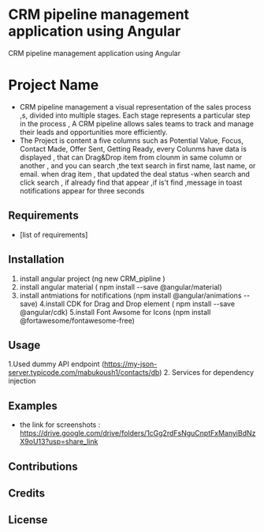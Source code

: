 # CRM pipeline management application using Angular
 CRM pipeline management application using Angular
 
 
 
 # Project Name
- CRM pipeline management a visual representation of the sales process ,s, divided into multiple
stages. Each stage represents a particular step in the process , A CRM pipeline allows sales teams to
track and manage their leads and opportunities more efficiently.
- The Project is content a five columns such as Potential Value, Focus, Contact Made, Offer Sent, Getting Ready,
every Colunms have data is displayed , that can Drag&Drop item from clounm in same column or another ,
and you can search ,the text search in first name, last name, or email. 
when drag item , that updated the deal status
-when search and click search , if already find that appear ,if is't find ,message in toast notifications appear for three seconds

## Requirements

- [list of requirements]

## Installation

1. install angular project (ng new CRM_pipline )
2. install angular material ( npm install --save @angular/material)
3. install antmiations for notifications (npm install @angular/animations --save)
4.install CDK for Drag and Drop element ( npm install --save  @angular/cdk)
5.install Font Awsome for Icons (npm install @fortawesome/fontawesome-free)


## Usage

1.Used dummy API endpoint (https://my-json-server.typicode.com/mabukoush1/contacts/db) 
2. Services for dependency injection

## Examples

- the link for screenshots : https://drive.google.com/drive/folders/1cGg2rdFsNguCnptFxManyiBdNzX9oU13?usp=share_link

## Contributions



## Credits


## License


